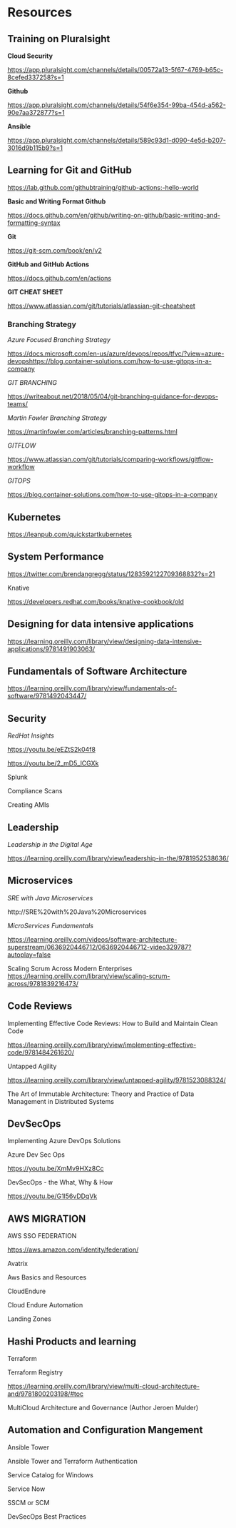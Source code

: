 # Resources

## Training on Pluralsight

**Cloud Security**

https://app.pluralsight.com/channels/details/00572a13-5f67-4769-b65c-8cefed337258?s=1


**Github**

https://app.pluralsight.com/channels/details/54f6e354-99ba-454d-a562-90e7aa372877?s=1

**Ansible**

https://app.pluralsight.com/channels/details/589c93d1-d090-4e5d-b207-3016d9b115b9?s=1
 
## Learning for Git and  GitHub

https://lab.github.com/githubtraining/github-actions:-hello-world 
 
**Basic and Writing Format Github**

https://docs.github.com/en/github/writing-on-github/basic-writing-and-formatting-syntax

**Git**

https://git-scm.com/book/en/v2  

**GitHub and GitHub Actions** 

https://docs.github.com/en/actions


**GIT CHEAT SHEET**

https://www.atlassian.com/git/tutorials/atlassian-git-cheatsheet


### Branching Strategy ### 

*Azure Focused Branching Strategy*

https://docs.microsoft.com/en-us/azure/devops/repos/tfvc/?view=azure-devopshttps://blog.container-solutions.com/how-to-use-gitops-in-a-company

*GIT BRANCHING*

https://writeabout.net/2018/05/04/git-branching-guidance-for-devops-teams/ 


*Martin Fowler Branching Strategy*

https://martinfowler.com/articles/branching-patterns.html


*GITFLOW*

https://www.atlassian.com/git/tutorials/comparing-workflows/gitflow-workflow
 

*GITOPS* 

https://blog.container-solutions.com/how-to-use-gitops-in-a-company


## Kubernetes ##

https://leanpub.com/quickstartkubernetes 
 

## System Performance ##

https://twitter.com/brendangregg/status/1283592122709368832?s=21 

Knative 

https://developers.redhat.com/books/knative-cookbook/old 

 

## Designing for data intensive applications ##

https://learning.oreilly.com/library/view/designing-data-intensive-applications/9781491903063/ 
 

## Fundamentals of Software Architecture  ##

https://learning.oreilly.com/library/view/fundamentals-of-software/9781492043447/ 
  

 
## Security

*RedHat Insights*

https://youtu.be/eEZtS2k04f8

https://youtu.be/2_mD5_lCGXk

Splunk

Compliance Scans

Creating AMIs 

 
## Leadership

*Leadership in the Digital Age* 

https://learning.oreilly.com/library/view/leadership-in-the/9781952538636/

## Microservices

*SRE with Java Microservices* 

http://SRE%20with%20Java%20Microservices

 
*MicroServices Fundamentals* 

https://learning.oreilly.com/videos/software-architecture-superstream/0636920446712/0636920446712-video329787?autoplay=false

Scaling Scrum Across Modern Enterprises 
https://learning.oreilly.com/library/view/scaling-scrum-across/9781839216473/
 
## Code Reviews

Implementing Effective Code Reviews: How to Build and Maintain Clean Code 

https://learning.oreilly.com/library/view/implementing-effective-code/9781484261620/
 

Untapped Agility 

https://learning.oreilly.com/library/view/untapped-agility/9781523088324/
 

The Art of Immutable Architecture: Theory and Practice of Data Management in Distributed Systems 
 
## DevSecOps

Implementing Azure DevOps Solutions 

Azure Dev Sec Ops

https://youtu.be/XmMv9HXz8Cc

DevSecOps - the What, Why & How

https://youtu.be/G1l56vDDqVk


## AWS MIGRATION

AWS SSO FEDERATION

https://aws.amazon.com/identity/federation/ 

Avatrix  

Aws Basics and Resources 

CloudEndure 

Cloud Endure Automation 

Landing Zones 
 
## Hashi Products and learning

Terraform 

Terraform Registry


https://learning.oreilly.com/library/view/multi-cloud-architecture-and/9781800203198/#toc
 

MultiCloud Architecture and Governance (Author Jeroen Mulder) 

## Automation and Configuration Mangement 

Ansible Tower 

Ansible Tower and Terraform Authentication 

Service Catalog for Windows 


Service Now    
 

SSCM or SCM 

 

DevSecOps Best Practices 

